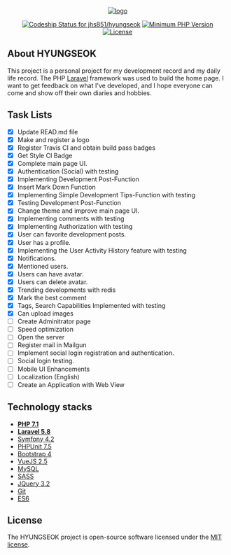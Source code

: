 <p align="center">
<a href="https://user-images.githubusercontent.com/23352881/57301434-fcbbe380-7113-11e9-8fd6-1718b3b224c4.png"><img src="https://user-images.githubusercontent.com/23352881/57301434-fcbbe380-7113-11e9-8fd6-1718b3b224c4.png" alt="logo"></a>
</p>

<p align="center">
<a href="https://app.codeship.com/projects/354805"><img src="https://app.codeship.com/projects/f5833210-8a64-0137-83c2-4a2b1c33cef4/status?branch=master" alt="Codeship Status for jhs851/hyungseok"></a>
<a href="https://www.php.net/index.php"><img src="https://img.shields.io/badge/php-%3E%3D%207.1-8892BF.svg?style=flat-square" alt="Minimum PHP Version"></a>
<a href="https://github.com/jhs851/hyungseok"><img src="https://img.shields.io/badge/license-MIT-brightgreen.svg" alt="License"></a>
</p>

## About HYUNGSEOK

This project is a personal project for my development record and my daily life record. The PHP [Laravel](https://github.com/laravel/laravel) framework was used to build the home page. I want to get feedback on what I've developed, and I hope everyone can come and show off their own diaries and hobbies.

## Task Lists

- [x] Update READ.md file
- [x] Make and register a logo
- [x] Register Travis CI and obtain build pass badges
- [x] Get Style CI Badge
- [x] Complete main page UI.
- [x] Authentication (Social) with testing
- [x] Implementing Development Post-Function
- [x] Insert Mark Down Function
- [x] Implementing Simple Development Tips-Function with testing
- [x] Testing Development Post-Function
- [x] Change theme and improve main page UI.
- [x] Implementing comments with testing
- [x] Implementing Authorization with testing
- [x] User can favorite development posts.
- [x] User has a profile.
- [x] Implementing the User Activity History feature with testing
- [x] Notifications.
- [x] Mentioned users.
- [x] Users can have avatar.
- [x] Users can delete avatar.
- [x] Trending developments with redis
- [x] Mark the best comment
- [x] Tags, Search Capabilities Implemented with testing
- [x] Can upload images
- [ ] Create Adminitrator page
- [ ] Speed optimization
- [ ] Open the server
- [ ] Register mail in Mailgun
- [ ] Implement social login registration and authentication.
- [ ] Social login testing.
- [ ] Mobile UI Enhancements
- [ ] Localization (English)
- [ ] Create an Application with Web View

## Technology stacks

- **[PHP 7.1](https://www.php.net/)**
- **[Laravel 5.8](https://github.com/laravel/laravel)**
- [Symfony 4.2](https://symfony.com/)
- [PHPUnit 7.5](https://phpunit.de/)
- [Bootstrap 4](https://getbootstrap.com/) 
- [VueJS 2.5](https://vuejs.org/)
- [MySQL](https://www.mysql.com/)
- [SASS](https://sass-lang.com/)
- [JQuery 3.2](https://jquery.com/)
- [Git](https://git-scm.com/)
- [ES6](https://github.com/lukehoban/es6features)

## License

The HYUNGSEOK project is open-source software licensed under the [MIT license](https://opensource.org/licenses/MIT).

